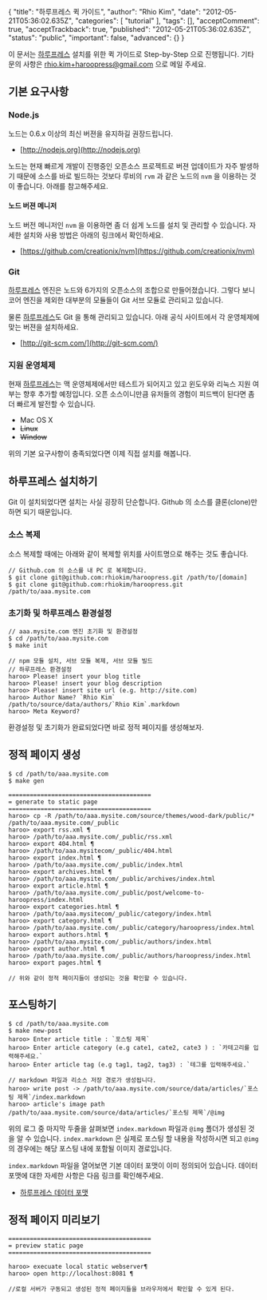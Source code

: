 {
    "title": "하루프레스 퀵 가이드",
    "author": "Rhio Kim",
    "date": "2012-05-21T05:36:02.635Z",
    "categories": [
        "tutorial"
    ],
    "tags": [],
    "acceptComment": true,
    "acceptTrackback": true,
    "published": "2012-05-21T05:36:02.635Z",
    "status": "public",
    "important": false,
    "advanced": {}
}

이 문서는 [하루프레스][haroopress] 설치를 위한 퀵 가이드로 Step-by-Step 으로 진행됩니다.
기타 문의 사항은 [rhio.kim+haroopress@gmail.com](mailto:rhio.kim+haroopress@gmail.com) 으로 메일 주세요.

## 기본 요구사항

### Node.js
노드는 0.6.x 이상의 최신 버젼을 유지하길 권장드립니다. 

* [http://nodejs.org](http://nodejs.org)

노드는 현재 빠르게 개발이 진행중인 오픈소스 프로젝트로 버젼 업데이트가 자주 발생하기 때문에 소스를 바로 빌드하는 것보다 루비의 `rvm` 과 같은 노드의 `nvm` 을 이용하는 것이 좋습니다. 아래를 참고해주세요.


#### 노드 버젼 메니저
노드 버전 메니저인 `nvm` 을 이용하면 좀 더 쉽게 노드를 설치 및 관리할 수 있습니다. 자세한 설치와 사용 방법은 아래의 링크에서 확인하세요.

* [https://github.com/creationix/nvm](https://github.com/creationix/nvm)

### Git
[하루프레스](haroopress) 엔진은 노드와 6가지의 오픈소스의 조합으로 만들어졌습니다. 그렇다 보니 코어 엔진을 제외한 대부분의 모듈들이 Git 서브 모듈로 관리되고 있습니다.  

물론 [하루프레스](haroopress)도 Git 을 통해 관리되고 있습니다.  아래 공식 사이트에서 각 운영체제에 맞는 버젼을 설치하세요.

* [http://git-scm.com/](http://git-scm.com/)

### 지원 운영체제
현재 [하루프레스](haroopress)는 맥 운영체제에서만 테스트가 되어지고 있고 윈도우와 리눅스 지원 여부는 향후 추가할 예정입니다.  오픈 소스이니만큼 유저들의 경험이 피드백이 된다면 좀더 빠르게 발전할 수 있습니다.

* Mac OS X
* <del>Linux</del>
* <del>Window</del>

위의 기본 요구사항이 충족되었다면 이제 직접 설치를 해봅니다.

## 하루프레스 설치하기
Git 이 설치되었다면 설치는 사실 굉장히 단순합니다. Github 의 소스를 클론(clone)만 하면 되기 때문입니다.

### 소스 복제
소스 복제할 때에는 아래와 같이 복제할 위치를 사이트명으로 해주는 것도 좋습니다.

```
// Github.com 의 소스를 내 PC 로 복제합니다.
$ git clone git@github.com:rhiokim/haroopress.git /path/to/[domain]
$ git clone git@github.com:rhiokim/haroopress.git /path/to/aaa.mysite.com
```

### 초기화 및 하루프레스 환경설정
```
// aaa.mysite.com 엔진 초기화 및 환경설정
$ cd /path/to/aaa.mysite.com
$ make init

// npm 모듈 설치, 서브 모듈 복제, 서브 모듈 빌드
// 하루프레스 환경설정 
haroo> Please! insert your blog title 
haroo> Please! insert your blog description
haroo> Please! insert site url (e.g. http://site.com)
haroo> Author Name? `Rhio Kim`
/path/to/source/data/authors/`Rhio Kim`.markdown
haroo> Meta Keyword?
```

환경설정 및 초기화가 완료되었다면 바로 정적 페이지를 생성해보자.

## 정적 페이지 생성
```
$ cd /path/to/aaa.mysite.com
$ make gen

========================================
= generate to static page
========================================
haroo> cp -R /path/to/aaa.mysite.com/source/themes/wood-dark/public/* /path/to/aaa.mysite.com/_public
haroo> export rss.xml ¶
haroo> /path/to/aaa.mysite.com/_public/rss.xml
haroo> export 404.html ¶
haroo> /path/to/aaa.mysitecom/_public/404.html
haroo> export index.html ¶
haroo> /path/to/aaa.mysite.com/_public/index.html
haroo> export archives.html ¶
haroo> /path/to/aaa.mysite.com/_public/archives/index.html
haroo> export article.html ¶
haroo> /path/to/aaa.mysite.com/_public/post/welcome-to-haroopress/index.html
haroo> export categories.html ¶
haroo> /path/to/aaa.mysitecom/_public/category/index.html
haroo> export category.html ¶
haroo> /path/to/aaa.mysite.com/_public/category/haroopress/index.html
haroo> export authors.html ¶
haroo> /path/to/aaa.mysite.com/_public/authors/index.html
haroo> export author.html ¶
haroo> /path/to/aaa.mysite.com/_public/authors/haroopress/index.html
haroo> export pages.html ¶

// 위와 같이 정적 페이지들이 생성되는 것을 확인할 수 있습니다.
```

## 포스팅하기
```
$ cd /path/to/aaa.mysite.com
$ make new-post
haroo> Enter article title : `포스팅 제목`
haroo> Enter article category (e.g cate1, cate2, cate3 ) : `카테고리를 입력해주세요.`
haroo> Enter article tag (e.g tag1, tag2, tag3) : `테그를 입력해주세요.`

// markdown 파일과 리소스 저장 경로가 생성됩니다.
haroo> write post -> /path/to/aaa.mysite.com/source/data/articles/`포스팅 제목`/index.markdown
haroo> article's image path /path/to/aaa.mysite.com/source/data/articles/`포스팅 제목`/@img
```
위의 로그 중 마지막 두줄을 살펴보면 `index.markdown` 파일과 `@img` 폴더가 생성된 것을 알 수 있습니다. `index.markdown` 은 실제로 포스팅 할 내용을 작성하시면 되고 `@img` 의 경우에는 해당 포스팅 내에 포함될 이미지 경로입니다.

`index.markdown` 파일을 열어보면 기본 데이터 포맷이 이미 정의되어 있습니다.  데이터 포맷에 대한 자세한 사항은 다음 링크를 확인해주세요.

* [하루프레스 데이터 포맷](/post/haroopress-default-data-format)

## 정적 페이지 미리보기
```
========================================
= preview static page
========================================

haroo> execuate local static webserver¶
haroo> open http://localhost:8081 ¶

//로컬 서버가 구동되고 생성된 정적 페이지들을 브라우저에서 확인할 수 있게 된다.
```

[haroopress]: http://haroopress.github.com
